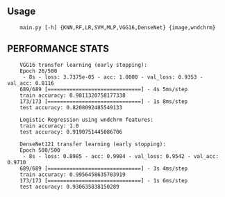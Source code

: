 
## Usage
        main.py [-h] {KNN,RF,LR,SVM,MLP,VGG16,DenseNet} {image,wndchrm}

## PERFORMANCE STATS
        VGG16 transfer learning (early stopping):
        Epoch 26/500
         - 8s - loss: 3.7375e-05 - acc: 1.0000 - val_loss: 0.9353 - val_acc: 0.8116
        689/689 [==============================] - 4s 5ms/step
        train accuracy: 0.9811320758177338
        173/173 [==============================] - 1s 8ms/step
        test accuracy: 0.8208092485549133
        
        Logistic Regression using wndchrm features:
        train accuracy: 1.0
        test accuracy: 0.9190751445086706
        
        DenseNet121 transfer learning (early stopping):
        Epoch 500/500
         - 8s - loss: 0.8985 - acc: 0.9984 - val_loss: 0.9542 - val_acc: 0.9710
        689/689 [==============================] - 3s 4ms/step
        train accuracy: 0.9956458635703919
        173/173 [==============================] - 1s 6ms/step
        test accuracy: 0.930635838150289
        
        
